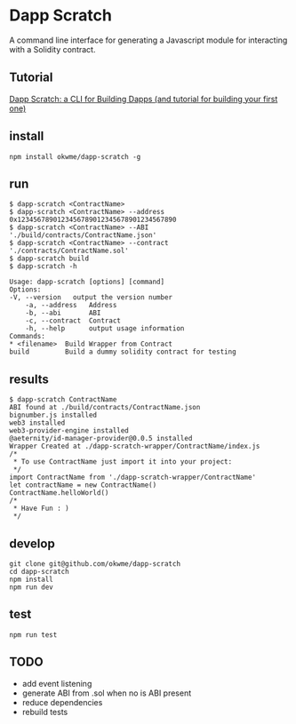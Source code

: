 # Dapp Scratch
A command line interface for generating a Javascript module for interacting with a Solidity contract.

## Tutorial
[Dapp Scratch: a CLI for Building Dapps (and tutorial for building your first one)](https://medium.com/@billyrennekamp/dapp-scratch-a-cli-for-building-dapps-and-tutorial-for-building-your-first-one-5cabdff3771e)

## install
```
npm install okwme/dapp-scratch -g
```
## run
```
$ dapp-scratch <ContractName>
$ dapp-scratch <ContractName> --address 0x1234567890123456789012345678901234567890
$ dapp-scratch <ContractName> --ABI './build/contracts/ContractName.json'
$ dapp-scratch <ContractName> --contract './contracts/ContractName.sol'
$ dapp-scratch build
$ dapp-scratch -h

Usage: dapp-scratch [options] [command]
Options:
-V, --version   output the version number
    -a, --address   Address
    -b, --abi       ABI
    -c, --contract  Contract
    -h, --help      output usage information
Commands:
* <filename>  Build Wrapper from Contract
build         Build a dummy solidity contract for testing

```

## results
```
$ dapp-scratch ContractName
ABI found at ./build/contracts/ContractName.json
bignumber.js installed
web3 installed
web3-provider-engine installed
@aeternity/id-manager-provider@0.0.5 installed
Wrapper Created at ./dapp-scratch-wrapper/ContractName/index.js
/*
 * To use ContractName just import it into your project:
 */
import ContractName from './dapp-scratch-wrapper/ContractName'
let contractName = new ContractName()
ContractName.helloWorld()
/*
 * Have Fun : )
 */
```

## develop
```
git clone git@github.com/okwme/dapp-scratch
cd dapp-scratch
npm install
npm run dev
```

## test
```
npm run test
```

## TODO
* add event listening
* generate ABI from .sol when no is ABI present
* reduce dependencies
* rebuild tests
